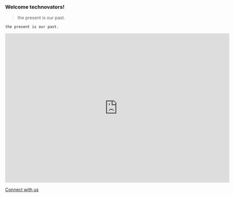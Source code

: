 ### Welcome technovators!

> the present is our past.

`the present is our past.`

<iframe width="720" height="480" src="https://www.youtube.com/embed/SkxtSb3SBd0" title="YouTube video player" frameborder="0" allow="accelerometer; autoplay; clipboard-write; encrypted-media; gyroscope; picture-in-picture" allowfullscreen></iframe>
  

  
 [Connect with us](https://edc.nssce.ac.in/)
